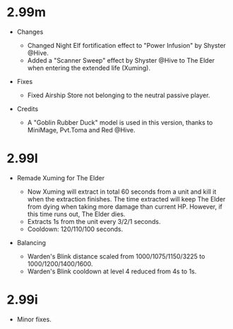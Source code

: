 # 2.99m

- Changes
    - Changed Night Elf fortification effect to "Power Infusion" by Shyster @Hive.
    - Added a "Scanner Sweep" effect by Shyster @Hive to The Elder when entering the extended life (Xuming).

- Fixes
    - Fixed Airship Store not belonging to the neutral passive player.

- Credits
    - A "Goblin Rubber Duck" model is used in this version, thanks to MiniMage, Pvt.Toma and Red @Hive.

# 2.99l

- Remade Xuming for The Elder
    - Now Xuming will extract in total 60 seconds from a unit and kill it when the extraction finishes. The time extracted will keep The Elder from dying when taking more damage than current HP. However, if this time runs out, The Elder dies.
    - Extracts 1s from the unit every 3/2/1 seconds.
    - Cooldown: 120/110/100 seconds.

- Balancing
    - Warden's Blink distance scaled from 1000/1075/1150/3225 to 1000/1200/1400/1600.
    - Warden's Blink cooldown at level 4 reduced from 4s to 1s.

# 2.99i

- Minor fixes.

